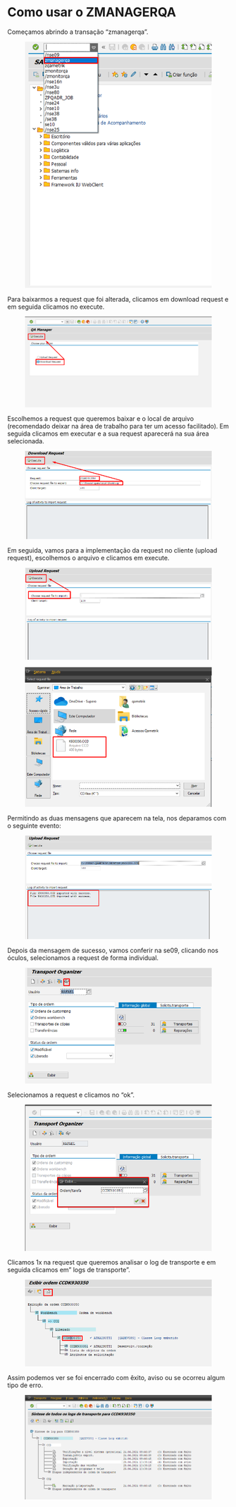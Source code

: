# Como usar o ZMANAGERQA

Começamos abrindo a transação “zmanagerqa”.

<figure><img src="../../.gitbook/assets/image (10).png" alt=""><figcaption></figcaption></figure>

Para baixarmos a request que foi alterada, clicamos em download request e em seguida clicamos no execute.

<figure><img src="../../.gitbook/assets/image (11).png" alt=""><figcaption></figcaption></figure>

Escolhemos a request que queremos baixar e o local de arquivo (recomendado deixar na área de trabalho para ter um acesso facilitado). Em seguida clicamos em executar e a sua request aparecerá na sua área selecionada.

<figure><img src="../../.gitbook/assets/image (12).png" alt=""><figcaption></figcaption></figure>

Em seguida, vamos para a implementação da request no cliente (upload request), escolhemos o arquivo e clicamos em execute.

<figure><img src="../../.gitbook/assets/image (13).png" alt=""><figcaption></figcaption></figure>

<figure><img src="../../.gitbook/assets/image (14).png" alt=""><figcaption></figcaption></figure>

Permitindo as duas mensagens que aparecem na tela, nos deparamos com o seguinte evento:

<figure><img src="../../.gitbook/assets/image (15).png" alt=""><figcaption></figcaption></figure>

Depois da mensagem de sucesso, vamos conferir na se09, clicando nos óculos, selecionamos a request de forma individual.

<figure><img src="../../.gitbook/assets/image (16).png" alt=""><figcaption></figcaption></figure>

Selecionamos a request e clicamos no “ok”.

<figure><img src="../../.gitbook/assets/image (17).png" alt=""><figcaption></figcaption></figure>

Clicamos 1x na request que queremos analisar o log de transporte e em seguida clicamos em” logs de transporte”.

<figure><img src="../../.gitbook/assets/image (18).png" alt=""><figcaption></figcaption></figure>

Assim podemos ver se foi encerrado com êxito, aviso ou se ocorreu algum tipo de erro.

<figure><img src="../../.gitbook/assets/image (19).png" alt=""><figcaption></figcaption></figure>
